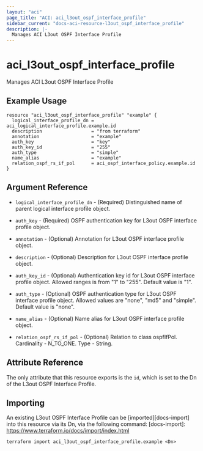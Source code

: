 ```yaml
---
layout: "aci"
page_title: "ACI: aci_l3out_ospf_interface_profile"
sidebar_current: "docs-aci-resource-l3out_ospf_interface_profile"
description: |-
  Manages ACI L3out OSPF Interface Profile
---
```


# aci_l3out_ospf_interface_profile

Manages ACI L3out OSPF Interface Profile

## Example Usage

```hcl
resource "aci_l3out_ospf_interface_profile" "example" {
  logical_interface_profile_dn = aci_logical_interface_profile.example.id
  description                  = "from terraform"
  annotation                   = "example"
  auth_key                     = "key"
  auth_key_id                  = "255"
  auth_type                    = "simple"
  name_alias                   = "example"
  relation_ospf_rs_if_pol      = aci_ospf_interface_policy.example.id
}
```

## Argument Reference

- `logical_interface_profile_dn` - (Required) Distinguished name of parent logical interface profile object.
- `auth_key` - (Required) OSPF authentication key for L3out OSPF interface profile object.
- `annotation` - (Optional) Annotation for L3out OSPF interface profile object.
- `description` - (Optional) Description for L3out OSPF interface profile object.
- `auth_key_id` - (Optional) Authentication key id for L3out OSPF interface profile object. Allowed ranges is from "1" to "255". Default value is "1".
- `auth_type` - (Optional) OSPF authentication type for L3out OSPF interface profile object. Allowed values are "none", "md5" and "simple". Default value is "none".
- `name_alias` - (Optional) Name alias for L3out OSPF interface profile object.

- `relation_ospf_rs_if_pol` - (Optional) Relation to class ospfIfPol. Cardinality - N_TO_ONE. Type - String.

## Attribute Reference

The only attribute that this resource exports is the `id`, which is set to the
Dn of the L3out OSPF Interface Profile.

## Importing

An existing L3out OSPF Interface Profile can be [imported][docs-import] into this resource via its Dn, via the following command:
[docs-import]: https://www.terraform.io/docs/import/index.html

```
terraform import aci_l3out_ospf_interface_profile.example <Dn>
```

